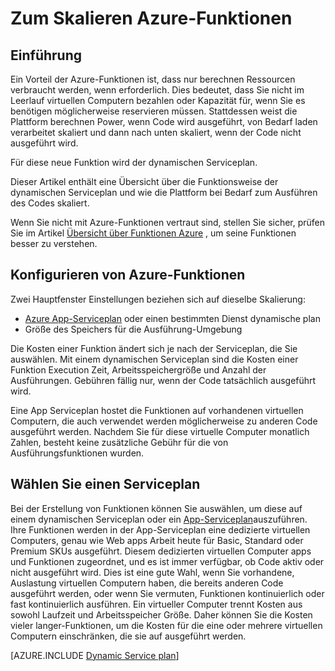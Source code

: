 <properties
   pageTitle="Zum Skalieren Azure Funktionen | Microsoft Azure"
   description="Grundlegendes zu Azure Funktionen wie skalieren, um den Bedürfnissen Ihrer Auslastung ereignisgesteuerten aus."
   services="functions"
   documentationCenter="na"
   authors="dariagrigoriu"
   manager="erikre"
   editor=""
   tags=""
   keywords="Azure-Funktionen, Funktionen, Ereignisse zu verarbeiten, Webhooks, dynamische berechnen, ohne Server Architektur"/>

<tags
   ms.service="functions"
   ms.devlang="multiple"
   ms.topic="reference"
   ms.tgt_pltfrm="multiple"
   ms.workload="na"
   ms.date="08/03/2016"
   ms.author="dariagrigoriu"/>

# <a name="how-to-scale-azure-functions"></a>Zum Skalieren Azure-Funktionen

## <a name="introduction"></a>Einführung

Ein Vorteil der Azure-Funktionen ist, dass nur berechnen Ressourcen verbraucht werden, wenn erforderlich. Dies bedeutet, dass Sie nicht im Leerlauf virtuellen Computern bezahlen oder Kapazität für, wenn Sie es benötigen möglicherweise reservieren müssen. Stattdessen weist die Plattform berechnen Power, wenn Code wird ausgeführt, von Bedarf laden verarbeitet skaliert und dann nach unten skaliert, wenn der Code nicht ausgeführt wird.

Für diese neue Funktion wird der dynamischen Serviceplan.  

Dieser Artikel enthält eine Übersicht über die Funktionsweise der dynamischen Serviceplan und wie die Plattform bei Bedarf zum Ausführen des Codes skaliert.

Wenn Sie nicht mit Azure-Funktionen vertraut sind, stellen Sie sicher, prüfen Sie im Artikel [Übersicht über Funktionen Azure](functions-overview.md) , um seine Funktionen besser zu verstehen.

## <a name="configure-azure-functions"></a>Konfigurieren von Azure-Funktionen

Zwei Hauptfenster Einstellungen beziehen sich auf dieselbe Skalierung:

* [Azure App-Serviceplan](../app-service/azure-web-sites-web-hosting-plans-in-depth-overview.md) oder einen bestimmten Dienst dynamische plan
* Größe des Speichers für die Ausführung-Umgebung

Die Kosten einer Funktion ändert sich je nach der Serviceplan, die Sie auswählen. Mit einem dynamischen Serviceplan sind die Kosten einer Funktion Execution Zeit, Arbeitsspeichergröße und Anzahl der Ausführungen. Gebühren fällig nur, wenn der Code tatsächlich ausgeführt wird.

Eine App Serviceplan hostet die Funktionen auf vorhandenen virtuellen Computern, die auch verwendet werden möglicherweise zu anderen Code ausgeführt werden. Nachdem Sie für diese virtuelle Computer monatlich Zahlen, besteht keine zusätzliche Gebühr für die von Ausführungsfunktionen wurden.

## <a name="choose-a-service-plan"></a>Wählen Sie einen Serviceplan

Bei der Erstellung von Funktionen können Sie auswählen, um diese auf einem dynamischen Serviceplan oder ein [App-Serviceplan](../app-service/azure-web-sites-web-hosting-plans-in-depth-overview.md)auszuführen.
Ihre Funktionen werden in der App-Serviceplan eine dedizierte virtuellen Computers, genau wie Web apps Arbeit heute für Basic, Standard oder Premium SKUs ausgeführt.
Diesem dedizierten virtuellen Computer apps und Funktionen zugeordnet, und es ist immer verfügbar, ob Code aktiv oder nicht ausgeführt wird. Dies ist eine gute Wahl, wenn Sie vorhandene, Auslastung virtuellen Computern haben, die bereits anderen Code ausgeführt werden, oder wenn Sie vermuten, Funktionen kontinuierlich oder fast kontinuierlich ausführen. Ein virtueller Computer trennt Kosten aus sowohl Laufzeit und Arbeitsspeicher Größe. Daher können Sie die Kosten vieler langer-Funktionen, um die Kosten für die eine oder mehrere virtuellen Computern einschränken, die sie auf ausgeführt werden.

[AZURE.INCLUDE [Dynamic Service plan](../../includes/functions-dynamic-service-plan.md)]
